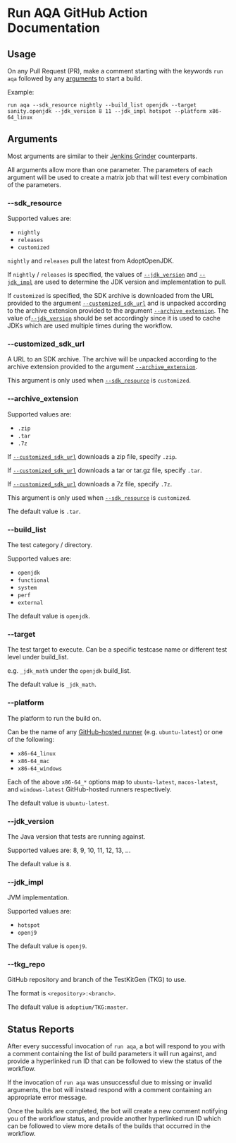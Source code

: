 # Run AQA GitHub Action Documentation

## Usage

On any Pull Request (PR), make a comment starting with the keywords `run aqa` followed by any [arguments](#arguments) to start a build.

Example:
```
run aqa --sdk_resource nightly --build_list openjdk --target sanity.openjdk --jdk_version 8 11 --jdk_impl hotspot --platform x86-64_linux 
```

## Arguments

Most arguments are similar to their [Jenkins Grinder](https://ci.adoptopenjdk.net/job/Grinder) counterparts.

All arguments allow more than one parameter. The parameters of each argument will be used to create a matrix job that will test every combination of the parameters.

### --sdk_resource

Supported values are:

- `nightly`
- `releases`
- `customized`

`nightly` and `releases` pull the latest from AdoptOpenJDK.

If `nightly` / `releases` is specified, the values of [`--jdk_version`](#--jdk_version) and [`--jdk_impl`](#--jdk_impl) are used to determine the JDK version and implementation to pull.

If `customized` is specified, the SDK archive is downloaded from the URL provided to the argument [`--customized_sdk_url`](#--customized_sdk_url) and is unpacked according to the archive extension provided to the argument [`--archive_extension`](#--archive_extension). The value of[`--jdk_version`](#--jdk_version) should be set accordingly since it is used to cache JDKs which are used multiple times during the workflow.

### --customized_sdk_url

A URL to an SDK archive. The archive will be unpacked according to the archive extension provided to the argument [`--archive_extension`](#--archive_extension).

This argument is only used when [`--sdk_resource`](#--sdk_resource) is `customized`.

### --archive_extension

Supported values are:

- `.zip`
- `.tar`
- `.7z`

If [`--customized_sdk_url`](#--customized_sdk_url) downloads a zip file, specify `.zip`.

If [`--customized_sdk_url`](#--customized_sdk_url) downloads a tar or tar.gz file, specify `.tar`.

If [`--customized_sdk_url`](#--customized_sdk_url) downloads a 7z file, specify `.7z`.

This argument is only used when [`--sdk_resource`](#--sdk_resource) is `customized`.

The default value is `.tar`.

### --build_list

The test category / directory.

Supported values are:

- `openjdk`
- `functional`
- `system`
- `perf`
- `external`

The default value is `openjdk`.

### --target

The test target to execute. Can be a specific testcase name or different test level under build_list.

e.g. `_jdk_math` under the `openjdk` build_list.

The default value is `_jdk_math`.

### --platform

The platform to run the build on.

Can be the name of any [GitHub-hosted runner](https://docs.github.com/en/actions/using-github-hosted-runners/about-github-hosted-runners#supported-runners-and-hardware-resources) (e.g. `ubuntu-latest`) or one of the following:

- `x86-64_linux`
- `x86-64_mac`
- `x86-64_windows`

Each of the above `x86-64_*` options map to `ubuntu-latest`, `macos-latest`, and `windows-latest` GitHub-hosted runners respectively.

The default value is `ubuntu-latest`.

### --jdk_version

The Java version that tests are running against.

Supported values are: 8, 9, 10, 11, 12, 13, ...

The default value is `8`.

### --jdk_impl

JVM implementation.

Supported values are:

- `hotspot`
- `openj9`

The default value is `openj9`.

### --tkg_repo

GitHub repository and branch of the TestKitGen (TKG) to use.

The format is `<repository>:<branch>`.

The default value is `adoptium/TKG:master`.


## Status Reports

After every successful invocation of `run aqa`, a bot will respond to you with a comment containing the list of build parameters it will run against, and provide a hyperlinked run ID that can be followed to view the status of the workflow.

If the invocation of `run aqa` was unsuccessful due to missing or invalid arguments, the bot will instead respond with a comment containing an appropriate error message.

Once the builds are completed, the bot will create a new comment notifying you of the workflow status, and provide another hyperlinked run ID which can be followed to view more details of the builds that occurred in the workflow.
